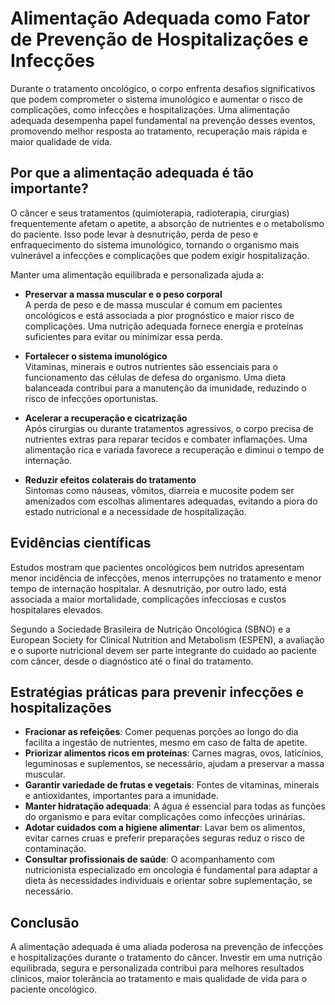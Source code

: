 
# Alimentação Adequada como Fator de Prevenção de Hospitalizações e Infecções

Durante o tratamento oncológico, o corpo enfrenta desafios significativos que podem comprometer o sistema imunológico e aumentar o risco de complicações, como infecções e hospitalizações. Uma alimentação adequada desempenha papel fundamental na prevenção desses eventos, promovendo melhor resposta ao tratamento, recuperação mais rápida e maior qualidade de vida.

## Por que a alimentação adequada é tão importante?

O câncer e seus tratamentos (quimioterapia, radioterapia, cirurgias) frequentemente afetam o apetite, a absorção de nutrientes e o metabolismo do paciente. Isso pode levar à desnutrição, perda de peso e enfraquecimento do sistema imunológico, tornando o organismo mais vulnerável a infecções e complicações que podem exigir hospitalização.

Manter uma alimentação equilibrada e personalizada ajuda a:

- **Preservar a massa muscular e o peso corporal**  
  A perda de peso e de massa muscular é comum em pacientes oncológicos e está associada a pior prognóstico e maior risco de complicações. Uma nutrição adequada fornece energia e proteínas suficientes para evitar ou minimizar essa perda.

- **Fortalecer o sistema imunológico**  
  Vitaminas, minerais e outros nutrientes são essenciais para o funcionamento das células de defesa do organismo. Uma dieta balanceada contribui para a manutenção da imunidade, reduzindo o risco de infecções oportunistas.

- **Acelerar a recuperação e cicatrização**  
  Após cirurgias ou durante tratamentos agressivos, o corpo precisa de nutrientes extras para reparar tecidos e combater inflamações. Uma alimentação rica e variada favorece a recuperação e diminui o tempo de internação.

- **Reduzir efeitos colaterais do tratamento**  
  Sintomas como náuseas, vômitos, diarreia e mucosite podem ser amenizados com escolhas alimentares adequadas, evitando a piora do estado nutricional e a necessidade de hospitalização.

## Evidências científicas

Estudos mostram que pacientes oncológicos bem nutridos apresentam menor incidência de infecções, menos interrupções no tratamento e menor tempo de internação hospitalar. A desnutrição, por outro lado, está associada a maior mortalidade, complicações infecciosas e custos hospitalares elevados.

Segundo a Sociedade Brasileira de Nutrição Oncológica (SBNO) e a European Society for Clinical Nutrition and Metabolism (ESPEN), a avaliação e o suporte nutricional devem ser parte integrante do cuidado ao paciente com câncer, desde o diagnóstico até o final do tratamento.

## Estratégias práticas para prevenir infecções e hospitalizações

- **Fracionar as refeições**: Comer pequenas porções ao longo do dia facilita a ingestão de nutrientes, mesmo em caso de falta de apetite.
- **Priorizar alimentos ricos em proteínas**: Carnes magras, ovos, laticínios, leguminosas e suplementos, se necessário, ajudam a preservar a massa muscular.
- **Garantir variedade de frutas e vegetais**: Fontes de vitaminas, minerais e antioxidantes, importantes para a imunidade.
- **Manter hidratação adequada**: A água é essencial para todas as funções do organismo e para evitar complicações como infecções urinárias.
- **Adotar cuidados com a higiene alimentar**: Lavar bem os alimentos, evitar carnes cruas e preferir preparações seguras reduz o risco de contaminação.
- **Consultar profissionais de saúde**: O acompanhamento com nutricionista especializado em oncologia é fundamental para adaptar a dieta às necessidades individuais e orientar sobre suplementação, se necessário.

## Conclusão

A alimentação adequada é uma aliada poderosa na prevenção de infecções e hospitalizações durante o tratamento do câncer. Investir em uma nutrição equilibrada, segura e personalizada contribui para melhores resultados clínicos, maior tolerância ao tratamento e mais qualidade de vida para o paciente oncológico.
```
